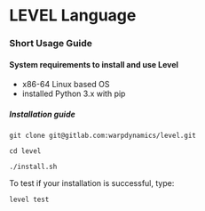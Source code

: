 # LEVEL Language

### Short Usage Guide

#### System requirements to install and use Level
* x86-64 Linux based OS
* installed Python 3.x with pip

##### Installation guide
```
git clone git@gitlab.com:warpdynamics/level.git

cd level

./install.sh
```

To test if your installation is successful, type:

```
level test
```